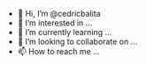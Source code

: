 - 👋 Hi, I’m @cedricbalita
- 👀 I’m interested in ...
- 🌱 I’m currently learning ...
- 💞️ I’m looking to collaborate on ...
- 📫 How to reach me ...

<!---
cedricbalita/cedricbalita is a ✨ special ✨ repository because its `README.md` (this file) appears on your GitHub profile.
You can click the Preview link to take a look at your changes.
--->
